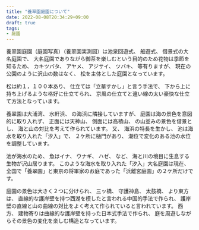 ```yaml
---
title: "養翠園庭園について"
date: 2022-08-08T20:34:29+09:00
draft: true
tags:
- 庭園
---
```


養翠園庭園（庭園写真）（養翠園実測図）は池泉回遊式、
船遊式、
借景式の大名庭園で、
大名庭園でありながら御茶を楽しむという目的のため花物は季節を知るため、
カキツバタ、
アヤメ、
アジサイ、
ツバキ、
等有りますが、
現在の公園のように沢山の数はなく、
松を主体とした庭園となっています。

松は約１，１００本あり、
仕立ては「立華すかし」と言う手法で、
下から上に持ち上げるような格好に仕立てられ、
京風の仕立てと違い線の太い豪快な仕立て方法となっています。

養翠園は大浦湾、
水軒浜、
の海浜に隣接していますが、
庭園は海の景色を意図的に取り入れず、
正面には天神山、
側面には高積山、
の山並みの景色を借景とし、
海と山の対比を考えて作られています。
又、
海浜の特長を生かし、
池は海水を取り入れた「汐入」で、
２ケ所に樋門があり、
潮位で変化のある池の水位を調整しています。

池が海水のため、
魚はイナ、
ウナギ、
ハゼ、
など、
海と川の境目に生息する生物が沢山居ります。
このような海水を取り入れた「汐入」大名庭園は現在、
全国で「養翠園」と東京の将軍家のお庭であった「浜離宮庭園」の２ケ所だけです。

庭園の景色は大きく２つに分けられ、
三ッ橋、
守護神島、
太鼓橋、
より東方は、
直線的な護岸壁を持つ西湖を模したと言われる中国的手法で作られ、
護岸壁の直線と山の曲線の対比をよく考えて作られていると言われています。
西方、
建物寄りは曲線的な護岸壁を持った日本式手法で作られ、
庭を周遊しながらその景色の変化を楽しむ構造となっています。
